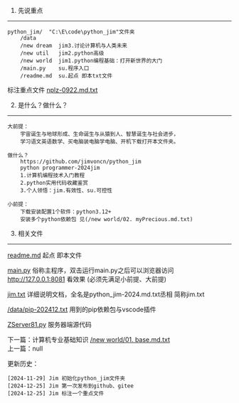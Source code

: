 
1. 先说重点
------------------------
```
python_jim/  "C:\E\code\python_jim"文件夹
    /data
    /new dream  jim3.讨论计算机与人类未来
    /new util   jim2.python高级
    /new world  jim1.python编程基础：打开新世界的大门
    /main.py    su.程序入口
    /readme.md  su.起点 即本txt文件
```

标注重点文件 [nplz-0922.md.txt](/data/fileup/nplz-0922.md.txt)


2. 是什么？做什么？
------------------------
```
大前提：
    宇宙诞生与地球形成、生命诞生与从猿到人、智慧诞生与社会进步，
    学习语文英语数学、买电脑装电脑学电脑、开机下载打开本文件夹。

做什么？
    https://github.com/jimvoncn/python_jim
    python programmer-2024jim
    1.计算机编程技术入门教程
    2.python实用代码收藏鉴赏
    3.个人领悟：jim.有效性、su.可控性

小前提：
    下载安装配置1个软件：python3.12+
    安装多个python依赖包 见(/new world/02. myPrecious.md.txt)
```


3. 相关文件
------------------------
[readme.md](readme.md)  起点 即本文件

[main.py](main.py)  俗称主程序，双击运行main.py之后可以浏览器访问 http://127.0.0.1:8081 看效果 (必须先满足小前提、大前提)

[jim.txt](jim.txt)  详细说明文档，全名是python_jim-2024.md.txt丞相 简称jim.txt

[/data/pip-202412.txt](/data/pip-202412.txt)  用到的pip依赖包与vscode插件

<a href="/new util/zserver81/Control/ZServer81.py">ZServer81.py</a>  服务器端源代码

下一篇：计算机专业基础知识 <a href="/new world/01. base.md.txt">/new world/01. base.md.txt</a> <br/>
上一篇：null


更新历史：
```
[2024-11-29] Jim 初始化python_jim文件夹
[2024-12-25] Jim 第一次发布到github、gitee
[2024-12-25] Jim 标注一个重点文件

```



